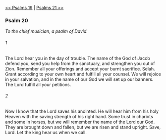 [<< Psalms 19](Psalms%2019.md)  |  [Psalms 21 >>](Psalms%2021.md)

### Psalm 20

*To the chief musician, a psalm of David.*

###### 1
The Lord hear you in the day of trouble. The name of the God of Jacob defend you, send you help from the sanctuary, and strengthen you out of Zion. Remember all your offerings and accept your burnt sacrifice. Selah. Grant according to your own heart and fulfill all your counsel. We will rejoice in your salvation, and in the name of our God we will set up our banners. The Lord fulfill all your petitions.

###### 2
Now I know that the Lord saves his anointed. He will hear him from his holy Heaven with the saving strength of his right hand. Some trust in chariots and some in horses, but we will remember the name of the Lord our God. They are brought down and fallen, but we are risen and stand upright. Save, Lord. Let the king hear us when we call.